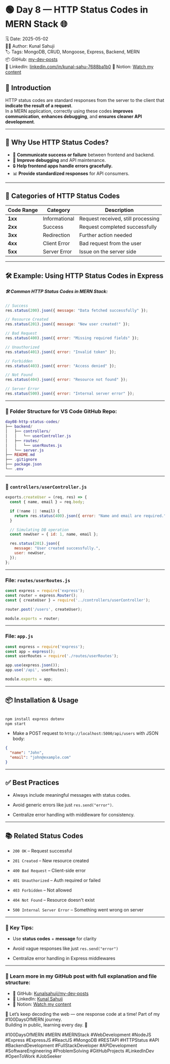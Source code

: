 # 🟢 Day 8 — HTTP Status Codes in MERN Stack 🌐

🗓️ Date: 2025-05-02  
👨‍💻 Author: Kunal Sahuji  
🏷️ Tags: MongoDB, CRUD, Mongoose, Express, Backend, MERN  
📦 GitHub: [my-dev-posts](https://github.com/Kunalsahuji/my-dev-posts/tree/main/day-8-http-status-code/README.md)  
🔗 LinkedIn: [linkedin.com/in/kunal-sahu-7688ba1b0](https://www.linkedin.com/in/kunal-sahu-7688ba1b0)
📌 Notion: [Watch my content](https://www.notion.so/1dff7c6ce1bb803787fbddd34e422ab4?v=1e0f7c6ce1bb8052b14c000cb57448ee&pvs=4)

## 📌 Introduction

HTTP status codes are standard responses from the server to the client that **indicate the result of a request**.  
In a MERN application, correctly using these codes **improves communication**, **enhances debugging**, and **ensures cleaner API development**.

---

## 🚀 Why Use HTTP Status Codes?

- 🧩 **Communicate success or failure** between frontend and backend.  
- 🔧 **Improve debugging** and API maintenance.  
- 🔒 **Help frontend apps handle errors gracefully.**  
- 📊 **Provide standardized responses** for API consumers.  

---

## 🔢 Categories of HTTP Status Codes  

| Code Range | Category         | Description                        |
|------------|----------------|-----------------------------------|
| **1xx**    | Informational   | Request received, still processing |
| **2xx**    | Success        | Request completed successfully |
| **3xx**    | Redirection    | Further action needed |
| **4xx**    | Client Error   | Bad request from the user |
| **5xx**    | Server Error   | Issue on the server side |

---

## 🛠️ Example: Using HTTP Status Codes in Express  


##### 🛠️ Common HTTP Status Codes in MERN Stack:


```js
// Success
res.status(200).json({ message: "Data fetched successfully" });

// Resource Created
res.status(201).json({ message: "New user created!" });

// Bad Request
res.status(400).json({ error: "Missing required fields" });

// Unauthorized
res.status(401).json({ error: "Invalid token" });

// Forbidden
res.status(403).json({ error: "Access denied" });

// Not Found
res.status(404).json({ error: "Resource not found" });

// Server Error
res.status(500).json({ error: "Internal server error" });

```

---
### 📁 Folder Structure for VS Code GitHub Repo:


```lua
day08-http-status-codes/
├── backend/
│   ├── controllers/
│   │   └── userController.js
│   ├── routes/
│   │   └── userRoutes.js
│   └── server.js
├── README.md
├── .gitignore
├── package.json
└── .env
```

---
### 📄 `controllers/userController.js`  

```javascript
exports.createUser = (req, res) => {
  const { name, email } = req.body;

  if (!name || !email) {
    return res.status(400).json({ error: "Name and email are required." });
  }

  // Simulating DB operation
  const newUser = { id: 1, name, email };

  res.status(201).json({
    message: "User created successfully.",
    user: newUser,
  });
};
```

---
### File: `routes/userRoutes.js`

```js
const express = require('express');
const router = express.Router();
const { createUser } = require('../controllers/userController');

router.post('/users', createUser);

module.exports = router;
```

---
### File: `app.js`

```js
const express = require('express');
const app = express();
const userRoutes = require('./routes/userRoutes');

app.use(express.json());
app.use('/api', userRoutes);

module.exports = app;

```

---
## 📦 Installation & Usage

```bash

npm install express dotenv
npm start

```

- Make a POST request to `http://localhost:5000/api/users` with JSON body:

```json
{
  "name": "John",
  "email": "john@example.com"
}

```

---
## ✅ Best Practices

- Always include meaningful messages with status codes.
    
- Avoid generic errors like just `res.send("error")`.
    
- Centralize error handling with middleware for consistency.
    

---

## 📚 Related Status Codes

- `200 OK` – Request successful
    
- `201 Created` – New resource created
    
- `400 Bad Request` – Client-side error
    
- `401 Unauthorized` – Auth required or failed
    
- `403 Forbidden` – Not allowed
    
- `404 Not Found` – Resource doesn't exist
    
- `500 Internal Server Error` – Something went wrong on server

---
### 🧠 Key Tips:

- Use **status codes** + **message** for clarity
    
- Avoid vague responses like just `res.send("error")`
    
- Centralize error handling in Express middlewares

---
### 🔗 Learn more in my GitHub post with full explanation and file structure:

- 📌 GitHub: [Kunalsahuji/my-dev-posts](https://github.com/Kunalsahuji/my-dev-posts)  
- 📌 LinkedIn: [Kunal Sahuji](https://www.linkedin.com/in/kunal-sahu-7688ba1b0/)
- 📌 Notion: [Watch my content](https://www.notion.so/1dff7c6ce1bb803787fbddd34e422ab4?v=1e0f7c6ce1bb8052b14c000cb57448ee&pvs=4)


🎯 Let’s keep decoding the web — one response code at a time!
Part of my #100DaysOfMERN journey.  
Building in public, learning every day. 🚀

#100DaysOfMERN #MERN #MERNStack #WebDevelopment #NodeJS #Express #ExpressJS #ReactJS #MongoDB #RESTAPI #HTTPStatus #API #BackendDevelopment #FullStackDeveloper #APIDevelopment #SoftwareEngineering #ProblemSolving #GitHubProjects #LinkedInDev #OpenToWork #JobSeeker


